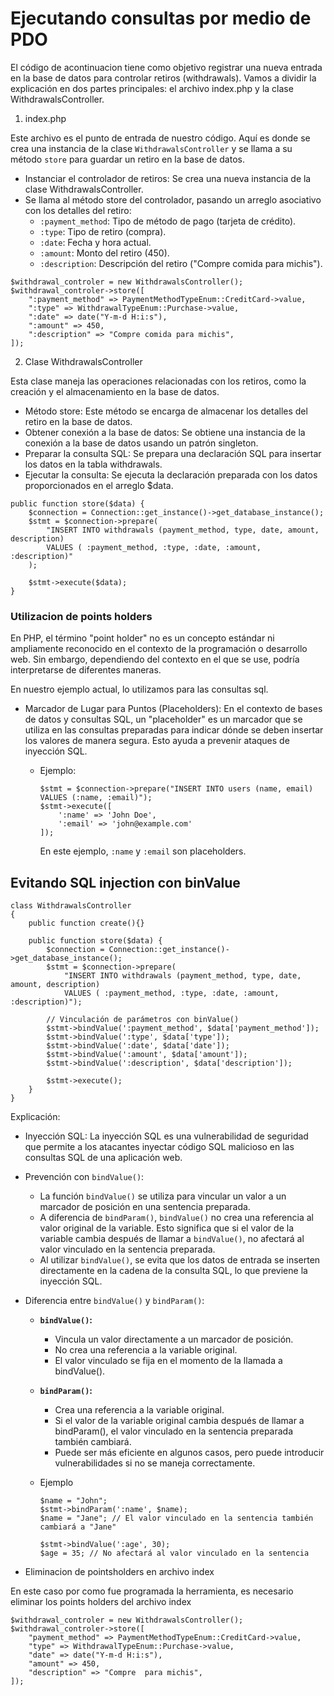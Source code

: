 # Ejecutando consultas por medio de PDO

El código de acontinuacion tiene como objetivo registrar una nueva entrada en la base de datos para controlar retiros (withdrawals). Vamos a dividir la explicación en dos partes principales: el archivo index.php y la clase WithdrawalsController.

1. index.php

Este archivo es el punto de entrada de nuestro código. Aquí es donde se crea una instancia de la clase `WithdrawalsController` y se llama a su método `store` para guardar un retiro en la base de datos.

- Instanciar el controlador de retiros: Se crea una nueva instancia de la clase WithdrawalsController.
- Se llama al método store del controlador, pasando un arreglo asociativo con los detalles del retiro:
    - `:payment_method`: Tipo de método de pago (tarjeta de crédito).
    - `:type`: Tipo de retiro (compra).
    - `:date`: Fecha y hora actual.
    - `:amount`: Monto del retiro (450).
    - `:description`: Descripción del retiro ("Compre comida para michis").


```
$withdrawal_controler = new WithdrawalsController();
$withdrawal_controler->store([
    ":payment_method" => PaymentMethodTypeEnum::CreditCard->value,
    ":type" => WithdrawalTypeEnum::Purchase->value,
    ":date" => date("Y-m-d H:i:s"),
    ":amount" => 450,
    ":description" => "Compre comida para michis",
]);
```

2. Clase WithdrawalsController

Esta clase maneja las operaciones relacionadas con los retiros, como la creación y el almacenamiento en la base de datos.

- Método store: Este método se encarga de almacenar los detalles del retiro en la base de datos.
- Obtener conexión a la base de datos: Se obtiene una instancia de la conexión a la base de datos usando un patrón singleton.
- Preparar la consulta SQL: Se prepara una declaración SQL para insertar los datos en la tabla withdrawals.
- Ejecutar la consulta: Se ejecuta la declaración preparada con los datos proporcionados en el arreglo $data.

```
public function store($data) {
    $connection = Connection::get_instance()->get_database_instance();
    $stmt = $connection->prepare(
        "INSERT INTO withdrawals (payment_method, type, date, amount, description)
        VALUES ( :payment_method, :type, :date, :amount, :description)"
    );

    $stmt->execute($data);    
}
```

### Utilizacion de points holders

En PHP, el término "point holder" no es un concepto estándar ni ampliamente reconocido en el contexto de la programación o desarrollo web. Sin embargo, dependiendo del contexto en el que se use, podría interpretarse de diferentes maneras. 

En nuestro ejemplo actual, lo utilizamos para las consultas sql.

- Marcador de Lugar para Puntos (Placeholders): En el contexto de bases de datos y consultas SQL, un "placeholder" es un marcador que se utiliza en las consultas preparadas para indicar dónde se deben insertar los valores de manera segura. Esto ayuda a prevenir ataques de inyección SQL.

    - Ejemplo:
        ```
        $stmt = $connection->prepare("INSERT INTO users (name, email) VALUES (:name, :email)");
        $stmt->execute([
            ':name' => 'John Doe',
            ':email' => 'john@example.com'
        ]);
        ```

        En este ejemplo, `:name` y `:email` son placeholders.

## Evitando SQL injection con binValue


```
class WithdrawalsController
{
    public function create(){}
    
    public function store($data) {
        $connection = Connection::get_instance()->get_database_instance();
        $stmt = $connection->prepare(
            "INSERT INTO withdrawals (payment_method, type, date, amount, description)
            VALUES ( :payment_method, :type, :date, :amount, :description)");

        // Vinculación de parámetros con binValue()
        $stmt->bindValue(':payment_method', $data['payment_method']);
        $stmt->bindValue(':type', $data['type']);
        $stmt->bindValue(':date', $data['date']);
        $stmt->bindValue(':amount', $data['amount']);
        $stmt->bindValue(':description', $data['description']);

        $stmt->execute(); 
    }
}
```
Explicación:

- Inyección SQL: La inyección SQL es una vulnerabilidad de seguridad que permite a los atacantes inyectar código SQL malicioso en las consultas SQL de una aplicación web.
- Prevención con `bindValue()`:
    - La función `bindValue()` se utiliza para vincular un valor a un marcador de posición en una sentencia preparada.
    - A diferencia de `bindParam()`, `bindValue()` no crea una referencia al valor original de la variable.
        Esto significa que si el valor de la variable cambia después de llamar a `bindValue()`, no afectará al valor vinculado en la sentencia preparada.
    - Al utilizar `bindValue()`, se evita que los datos de entrada se inserten directamente en la cadena de la consulta SQL, lo que previene la inyección SQL.

- Diferencia entre `bindValue()` y `bindParam()`:

    - **`bindValue()`:**

        - Vincula un valor directamente a un marcador de posición.
        - No crea una referencia a la variable original.
        - El valor vinculado se fija en el momento de la llamada a bindValue().
    - **`bindParam()`:**

        - Crea una referencia a la variable original.
        - Si el valor de la variable original cambia después de llamar a bindParam(), el valor vinculado en la sentencia preparada también cambiará.
        - Puede ser más eficiente en algunos casos, pero puede introducir vulnerabilidades si no se maneja correctamente.

    - Ejemplo

        ```
        $name = "John";
        $stmt->bindParam(':name', $name); 
        $name = "Jane"; // El valor vinculado en la sentencia también cambiará a "Jane"

        $stmt->bindValue(':age', 30);
        $age = 35; // No afectará al valor vinculado en la sentencia
        ```

- Eliminacion de pointsholders en archivo index

En este caso por como fue programada la herramienta, es necesario eliminar los points holders del archivo index

```
$withdrawal_controler = new WithdrawalsController();
$withdrawal_controler->store([
    "payment_method" => PaymentMethodTypeEnum::CreditCard->value,
    "type" => WithdrawalTypeEnum::Purchase->value,
    "date" => date("Y-m-d H:i:s"),
    "amount" => 450,
    "description" => "Compre  para michis",
]);
```
